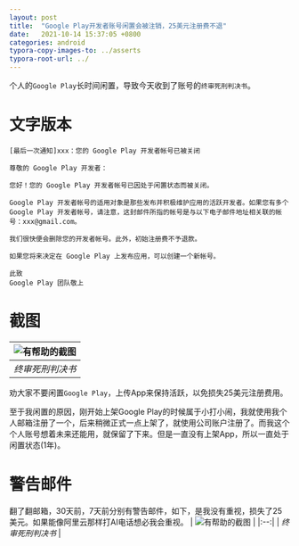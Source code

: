 ```yaml
---
layout: post
title:  "Google Play开发者账号闲置会被注销，25美元注册费不退"
date:   2021-10-14 15:37:05 +0800
categories: android
typora-copy-images-to: ../asserts
typora-root-url: ../
---
```


个人的`Google Play`长时间闲置，导致今天收到了账号的`终审死刑判决书`。

# 文字版本
```
[最后一次通知]xxx：您的 Google Play 开发者帐号已被关闭

尊敬的 Google Play 开发者：

您好！您的 Google Play 开发者帐号已因处于闲置状态而被关闭。

Google Play 开发者帐号的适用对象是那些发布并积极维护应用的活跃开发者。如果您有多个 Google Play 开发者帐号，请注意，这封邮件所指的帐号是与以下电子邮件地址相关联的帐号：xxx@gmail.com。

我们很快便会删除您的开发者帐号。此外，初始注册费不予退款。

如果您将来决定在 Google Play 上发布应用，可以创建一个新帐号。

此致
Google Play 团队敬上
```

# 截图
| ![有帮助的截图](/assets/Selection_281.png) | 
|:--:| 
| *终审死刑判决书* |
劝大家不要闲置`Google Play`，上传App来保持活跃，以免损失25美元注册费用。

至于我闲置的原因，刚开始上架Google Play的时候属于小打小闹，我就使用我个人邮箱注册了一个，后来稍微正式一点上架了，就使用公司账户注册了。而我这个个人账号想着未来还能用，就保留了下来。但是一直没有上架App，所以一直处于闲置状态(1年)。

# 警告邮件
翻了翻邮箱，30天前，7天前分别有警告邮件，如下，是我没有重视，损失了25美元。如果能像阿里云那样打AI电话想必我会重视。
| ![有帮助的截图](/assets/Selection_280.png) | 
|:--:| 
| *终审死刑判决书* |